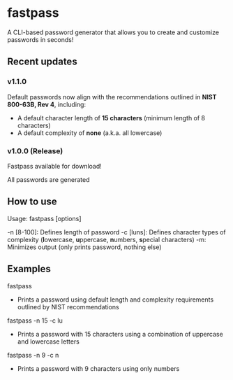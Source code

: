 # fastpass
A CLI-based password generator that allows you to create and customize passwords in seconds!

## Recent updates

### v1.1.0

Default passwords now align with the recommendations outlined in **NIST 800-63B, Rev 4**, including:
- A default character length of **15 characters** (minimum length of 8 characters)
- A default complexity of **none** (a.k.a. all lowercase)

### v1.0.0 (Release)

Fastpass available for download!

All passwords are generated 

## How to use

Usage: fastpass [options]

-n [8-100]: Defines length of password
-c [luns]: Defines character types of complexity (**l**owercase, **u**ppercase, **n**umbers, **s**pecial characters)
-m: Minimizes output (only prints password, nothing else)

## Examples

fastpass
- Prints a password using default length and complexity requirements outlined by NIST recommendations

fastpass -n 15 -c lu
- Prints a password with 15 characters using a combination of uppercase and lowercase letters

fastpass -n 9 -c n
- Prints a password with 9 characters using only numbers
